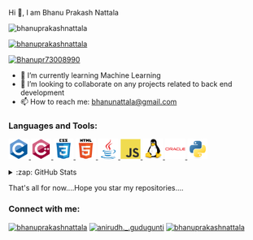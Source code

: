 Hi 👋, I am Bhanu Prakash Nattala


<p align="left"> <img src="https://komarev.com/ghpvc/?username=bhanuprakashnattala&label=Profile%20views&color=0e75b6&style=flat" alt="bhanuprakashnattala" /> </p>
<p align="left"> <a href="https://github.com/ryo-ma/github-profile-trophy"><img src="https://github-profile-trophy.vercel.app/?username=bhanu-nattala" alt="bhanuprakashnattala" /></a> </p>
<p align="left"> <a href="https://twitter.com/Bhanupr73008990" target="blank"><img src="https://img.shields.io/twitter/follow/Bhanupr73008990?logo=twitter&style=for-the-badge" alt="Bhanupr73008990" /></a> </p>


- 🌱 I’m currently learning Machine Learning
- 👯 I’m looking to collaborate on any projects related to back end development
- 📫 How to reach me: bhanunattala@gmail.com


<h3 align="left">Languages and Tools:</h3>
<p align="left"> <a href="https://www.cprogramming.com/" target="_blank"> <img src="https://raw.githubusercontent.com/devicons/devicon/master/icons/c/c-original.svg" alt="c" width="40" height="40"/> </a> <a href="https://www.w3schools.com/cpp/" target="_blank"> <img src="https://raw.githubusercontent.com/devicons/devicon/master/icons/cplusplus/cplusplus-original.svg" alt="cplusplus" width="40" height="40"/> </a> <a href="https://www.w3schools.com/css/" target="_blank"> <img src="https://raw.githubusercontent.com/devicons/devicon/master/icons/css3/css3-original-wordmark.svg" alt="css3" width="40" height="40"/> </a> <a href="https://www.w3.org/html/" target="_blank"> <img src="https://raw.githubusercontent.com/devicons/devicon/master/icons/html5/html5-original-wordmark.svg" alt="html5" width="40" height="40"/> </a> <a href="https://www.java.com" target="_blank"> <img src="https://raw.githubusercontent.com/devicons/devicon/master/icons/java/java-original.svg" alt="java" width="40" height="40"/> </a> <a href="https://developer.mozilla.org/en-US/docs/Web/JavaScript" target="_blank"> <img src="https://raw.githubusercontent.com/devicons/devicon/master/icons/javascript/javascript-original.svg" alt="javascript" width="40" height="40"/> </a> <a href="https://www.linux.org/" target="_blank"> <img src="https://raw.githubusercontent.com/devicons/devicon/master/icons/linux/linux-original.svg" alt="linux" width="40" height="40"/> </a> <a href="https://www.oracle.com/" target="_blank"> <img src="https://raw.githubusercontent.com/devicons/devicon/master/icons/oracle/oracle-original.svg" alt="oracle" width="40" height="40"/> </a> <a href="https://www.python.org" target="_blank"> <img src="https://raw.githubusercontent.com/devicons/devicon/master/icons/python/python-original.svg" alt="python" width="40" height="40"/> </a> </p>


<details>
  <summary>:zap: GitHub Stats</summary>

  <p><img align="left" src="https://github-readme-stats.vercel.app/api/top-langs?username=bhanunattala&show_icons=true&locale=en&layout=compact" alt="bhanunattala" /></p>
</details>

<!--<p>&nbsp;<img align="center" src="https://github-readme-stats.vercel.app/api?username=bhanunattala&show_icons=true&locale=en" alt="bhanunattala" style"width:150px"/></p>-->





That's all for now....Hope you star my repositories....

<h3 align="left">Connect with me:</h3>
<p align="left">
<a href="https://twitter.com/Bhanupr73008990" target="blank"><img align="center" src="https://cdn.jsdelivr.net/npm/simple-icons@3.0.1/icons/twitter.svg" alt="bhanuprakashnattala" height="30" width="40" /></a>
<a href="https://www.instagram.com/anirudh._.gudugunti/ target="blank"><img align="center" src="https://cdn.jsdelivr.net/npm/simple-icons@3.0.1/icons/instagram.svg" alt="anirudh._.gudugunti" height="30" width="40" /></a>
<a href="https://www.linkedin.com/in/nattala-bhanu-prakash-7b4612184/" target="blank"><img align="center" src="https://image.flaticon.com/icons/png/512/174/174857.png" alt="bhanuprakashnattala"40" /></a>

</p>

